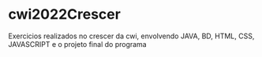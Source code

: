 # cwi2022Crescer

Exercicios realizados no crescer da cwi, envolvendo JAVA, BD, HTML, CSS, JAVASCRIPT e o projeto final do programa

